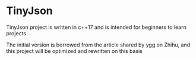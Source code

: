 # TinyJson
TinyJson project is written in c++17 and is intended for beginners to learn projects

The initial version is borrowed from the article shared by ygg on Zhihu, and this project will be optimized and rewritten on this basis

